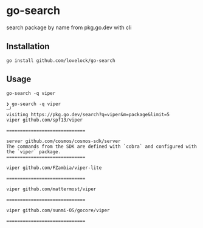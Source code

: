 # go-search
search package by name from pkg.go.dev with cli

## Installation

`go install github.com/lovelock/go-search`

## Usage

`go-search -q viper`

```
❯ go-search -q viper                                                                      ─╯
visiting https://pkg.go.dev/search?q=viper&m=package&limit=5
viper github.com/spf13/viper

=============================

server github.com/cosmos/cosmos-sdk/server
The commands from the SDK are defined with `cobra` and configured with the `viper` package.
=============================

viper github.com/FZambia/viper-lite

=============================

viper github.com/mattermost/viper

=============================

viper github.com/sunmi-OS/gocore/viper

=============================
```
